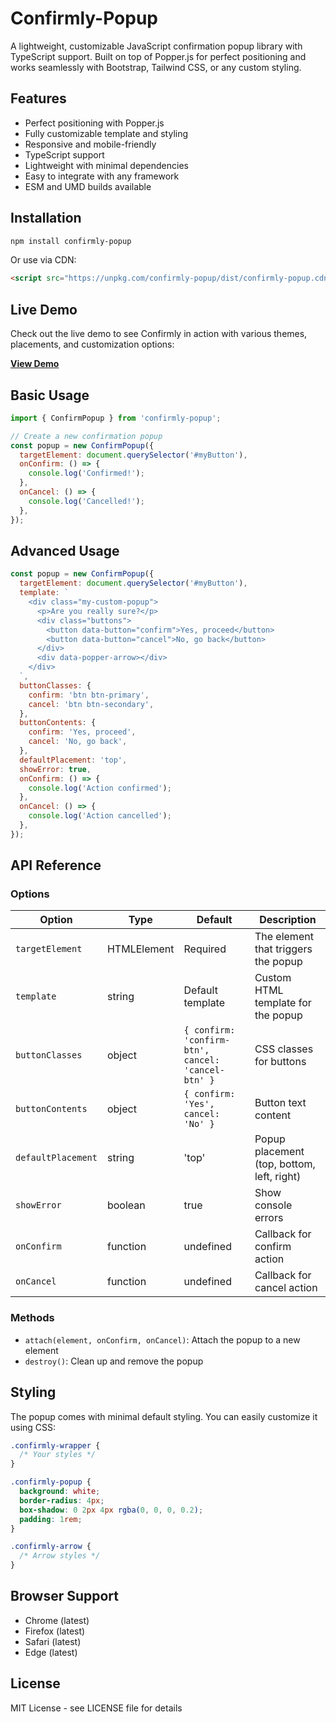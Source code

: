 # Confirmly-Popup

A lightweight, customizable JavaScript confirmation popup library with TypeScript support. Built on top of Popper.js for perfect positioning and works seamlessly with Bootstrap, Tailwind CSS, or any custom styling.

## Features

- Perfect positioning with Popper.js
- Fully customizable template and styling
- Responsive and mobile-friendly
- TypeScript support
- Lightweight with minimal dependencies
- Easy to integrate with any framework
- ESM and UMD builds available

## Installation

```bash
npm install confirmly-popup
```

Or use via CDN:

```html
<script src="https://unpkg.com/confirmly-popup/dist/confirmly-popup.cdn.js"></script>
```

## Live Demo

Check out the live demo to see Confirmly in action with various themes, placements, and customization options:

[**View Demo**](https://farisnceit.github.io/confirmly-js/docs/)

## Basic Usage

```javascript
import { ConfirmPopup } from 'confirmly-popup';

// Create a new confirmation popup
const popup = new ConfirmPopup({
  targetElement: document.querySelector('#myButton'),
  onConfirm: () => {
    console.log('Confirmed!');
  },
  onCancel: () => {
    console.log('Cancelled!');
  },
});
```

## Advanced Usage

```javascript
const popup = new ConfirmPopup({
  targetElement: document.querySelector('#myButton'),
  template: `
    <div class="my-custom-popup">
      <p>Are you really sure?</p>
      <div class="buttons">
        <button data-button="confirm">Yes, proceed</button>
        <button data-button="cancel">No, go back</button>
      </div>
      <div data-popper-arrow></div>
    </div>
  `,
  buttonClasses: {
    confirm: 'btn btn-primary',
    cancel: 'btn btn-secondary',
  },
  buttonContents: {
    confirm: 'Yes, proceed',
    cancel: 'No, go back',
  },
  defaultPlacement: 'top',
  showError: true,
  onConfirm: () => {
    console.log('Action confirmed');
  },
  onCancel: () => {
    console.log('Action cancelled');
  },
});
```

## API Reference

### Options

| Option             | Type        | Default                                            | Description                                |
| ------------------ | ----------- | -------------------------------------------------- | ------------------------------------------ |
| `targetElement`    | HTMLElement | Required                                           | The element that triggers the popup        |
| `template`         | string      | Default template                                   | Custom HTML template for the popup         |
| `buttonClasses`    | object      | `{ confirm: 'confirm-btn', cancel: 'cancel-btn' }` | CSS classes for buttons                    |
| `buttonContents`   | object      | `{ confirm: 'Yes', cancel: 'No' }`                 | Button text content                        |
| `defaultPlacement` | string      | 'top'                                              | Popup placement (top, bottom, left, right) |
| `showError`        | boolean     | true                                               | Show console errors                        |
| `onConfirm`        | function    | undefined                                          | Callback for confirm action                |
| `onCancel`         | function    | undefined                                          | Callback for cancel action                 |

### Methods

- `attach(element, onConfirm, onCancel)`: Attach the popup to a new element
- `destroy()`: Clean up and remove the popup

## Styling

The popup comes with minimal default styling. You can easily customize it using CSS:

```css
.confirmly-wrapper {
  /* Your styles */
}

.confirmly-popup {
  background: white;
  border-radius: 4px;
  box-shadow: 0 2px 4px rgba(0, 0, 0, 0.2);
  padding: 1rem;
}

.confirmly-arrow {
  /* Arrow styles */
}
```

## Browser Support

- Chrome (latest)
- Firefox (latest)
- Safari (latest)
- Edge (latest)

## License

MIT License - see LICENSE file for details
